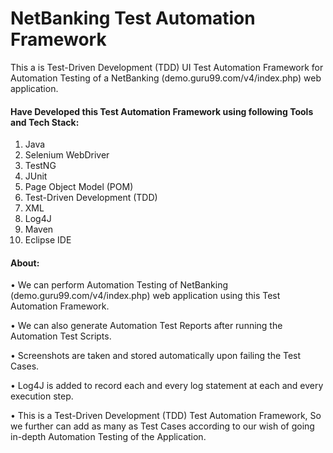 # NetBanking Test Automation Framework

This a is Test-Driven Development (TDD) UI Test Automation Framework for Automation Testing of a NetBanking (demo.guru99.com/v4/index.php) web application.

#### Have Developed this Test Automation Framework using following Tools and Tech Stack:
1. Java
2. Selenium WebDriver 
3. TestNG 
4. JUnit 
5. Page Object Model (POM) 
6. Test-Driven Development (TDD)
8. XML
9. Log4J
10. Maven
11. Eclipse IDE

#### About:
• We can perform Automation Testing of NetBanking (demo.guru99.com/v4/index.php) web application using this Test Automation Framework. 

•	We can also generate Automation Test Reports after running the Automation Test Scripts. 

•	Screenshots are taken and stored automatically upon failing the Test Cases.

•	Log4J is added to record each and every log statement at each and every execution step. 

•	This is a Test-Driven Development (TDD) Test Automation Framework, So we further can add as many as Test Cases according to our wish of going in-depth Automation Testing of the Application.
